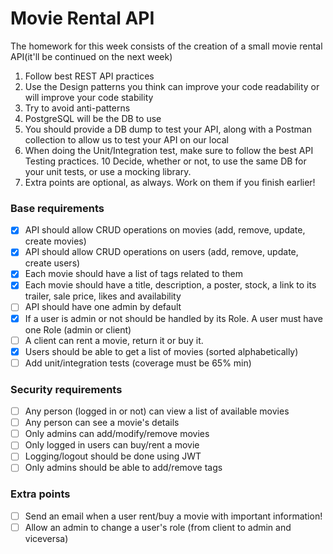 # Movie Rental API

The homework for this week consists of the creation of a small movie rental API(it'll be continued on the next week)

1. Follow best REST API practices
2. Use the Design patterns you think can improve your code readability or will improve your code stability
3. Try to avoid anti-patterns
4. PostgreSQL will be the DB to use
5. You should provide a DB dump to test your API, along with a Postman collection to allow us to test your API on our local
6. When doing the Unit/Integration test, make sure to follow the best API Testing practices.
   10 Decide, whether or not, to use the same DB for your unit tests, or use a mocking library.
7. Extra points are optional, as always. Work on them if you finish earlier!

### Base requirements

- [x] API should allow CRUD operations on movies (add, remove, update, create movies)
- [x] API should allow CRUD operations on users (add, remove, update, create users)
- [x] Each movie should have a list of tags related to them
- [x] Each movie should have a title, description, a poster, stock, a link to its trailer, sale price, likes and availability
- [ ] API should have one admin by default
- [x] If a user is admin or not should be handled by its Role. A user must have one Role (admin or client)
- [ ] A client can rent a movie, return it or buy it.
- [x] Users should be able to get a list of movies (sorted alphabetically)
- [ ] Add unit/integration tests (coverage must be 65% min)

### Security requirements

- [ ] Any person (logged in or not) can view a list of available movies
- [ ] Any person can see a movie's details
- [ ] Only admins can add/modify/remove movies
- [ ] Only logged in users can buy/rent a movie
- [ ] Logging/logout should be done using JWT
- [ ] Only admins should be able to add/remove tags

### Extra points

- [ ] Send an email when a user rent/buy a movie with important information!
- [ ] Allow an admin to change a user's role (from client to admin and viceversa)

